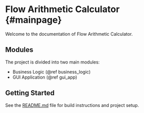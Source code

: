 # Flow Arithmetic Calculator {#mainpage}

Welcome to the documentation of Flow Arithmetic Calculator.

## Modules

The project is divided into two main modules:

- Business Logic (@ref business_logic)
- GUI Application (@ref gui_app)

## Getting Started

See the [README.md](./README.md) file for build instructions and project setup.
